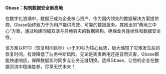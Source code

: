 **Gbase：构筑数据安全新高地**

在数字化浪潮中，数据已成为企业核心资产。作为国内领先的数据解决方案提供商，Gbase始终致力于为用户提供高效、可靠的数据服务。其推出的“两地三中心”方案，通过构建同城双活与异地容灾的数据架构，确保业务连续性和数据安全性。

该方案以RTO（恢复时间目标）小于30秒为核心优势，极大缩短了灾难发生后的恢复时间，有效降低了业务中断风险。无论是突发断电还是自然灾害，Gbase都能快速响应，保障数据实时同步与业务无缝切换。选择Gbase，让您的企业在数据洪流中稳操胜券，尽享无忧未来！